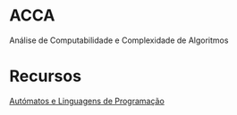 # ACCA
Análise de Computabilidade e Complexidade de Algoritmos

# Recursos
[Autómatos e Linguagens de Programação](https://home.uevora.pt/~fc/alp/01-palavras_linguagens_expressoes_regulares/index.html)
